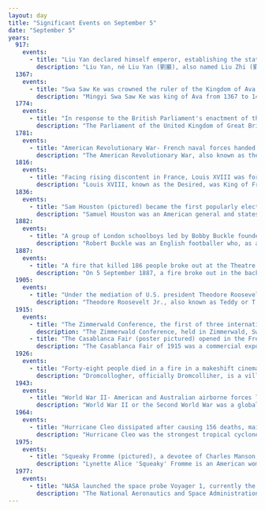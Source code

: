 ```yaml
---
layout: day
title: "Significant Events on September 5"
date: "September 5"
years:
  917:
    events:
      - title: "Liu Yan declared himself emperor, establishing the state of Southern Han at his capital of Panyu (present-day Guangzhou) in southern China."
        description: "Liu Yan, né Liu Yan (劉巖), also named Liu Zhi (劉陟) and briefly as Liu Gong (劉龔), also known by his temple name as the Emperor Gaozu of Southern Han (南漢高祖), was the first emperor of the Chinese Southern Han dynasty, one of the Ten Kingdoms during the Five Dynasties and Ten Kingdoms period."
  1367:
    events:
      - title: "Swa Saw Ke was crowned the ruler of the Kingdom of Ava in Upper Myanmar."
        description: "Mingyi Swa Saw Ke was king of Ava from 1367 to 1400. He reestablished central authority in Upper Myanmar (Burma) for the first time since the fall of the Pagan Empire in the 1280s. He essentially founded the Ava Kingdom that would dominate Upper Burma for the next two centuries."
  1774:
    events:
      - title: "In response to the British Parliament's enactment of the so-called Intolerable Acts, representatives from twelve of the Thirteen Colonies convened the First Continental Congress at Carpenters' Hall in Philadelphia."
        description: "The Parliament of the United Kingdom of Great Britain and Northern Ireland is the supreme legislative body of the United Kingdom, and may also legislate for the Crown Dependencies and the British Overseas Territories. It meets at the Palace of Westminster in London. Parliament possesses legislative supremacy and thereby holds ultimate power over all other political bodies in the United Kingdom and the Overseas Territories. While Parliament is bicameral, it has three parts- the sovereign, the House of Lords, and the House of Commons. The three parts acting together to legislate may be described as the King-in-Parliament. The Crown normally acts on the advice of the prime minister, and the powers of the House of Lords are limited to only delaying legislation."
  1781:
    events:
      - title: "American Revolutionary War- French naval forces handed Britain a major strategic defeat at the Battle of the Chesapeake (depicted)."
        description: "The American Revolutionary War, also known as the Revolutionary War or American War of Independence, was an armed conflict that comprised the final eight years of the broader American Revolution, in which American Patriot forces organized as the Continental Army and commanded by George Washington defeated the British Army. The conflict was fought in North America, the Caribbean, and the Atlantic Ocean. The war ended with the Treaty of Paris (1783), which resulted in the establishment of the United States of America as an independent nation, which was recognized by Great Britain and other nations of the world."
  1816:
    events:
      - title: "Facing rising discontent in France, Louis XVIII was forced to dissolve the Chambre introuvable, the legislature dominated by Ultra-royalists."
        description: "Louis XVIII, known as the Desired, was King of France from 1814 to 1824, except for a brief interruption during the Hundred Days in 1815. Before his reign, he spent 23 years in exile from France beginning in 1791, during the French Revolution and the First French Empire."
  1836:
    events:
      - title: "Sam Houston (pictured) became the first popularly elected president of the Republic of Texas."
        description: "Samuel Houston was an American general and statesman who played a prominent role in the Texas Revolution. He served as the first and third president of the Republic of Texas and was one of the first two individuals to represent Texas in the United States Senate. He also served as the sixth governor of Tennessee and the seventh governor of Texas, the only individual to be elected governor of two different states in the United States."
  1882:
    events:
      - title: "A group of London schoolboys led by Bobby Buckle founded Hotspur Football Club to continue to play sports during the winter months."
        description: "Robert Buckle was an English footballer who, as a schoolboy, founded the Hotspur Football Club in 1882, which later became Tottenham Hotspur Football Club."
  1887:
    events:
      - title: "A fire that killed 186 people broke out at the Theatre Royal, Exeter, England."
        description: "On 5 September 1887, a fire broke out in the backstage area of the Theatre Royal in Exeter, England, during the production of The Romany Rye. The fire caused panic throughout the theatre, with 186 people dying from a combination of the direct effects of smoke and flame, crushing and trampling, and trauma injuries from falling or jumping from the roof and balconies."
  1905:
    events:
      - title: "Under the mediation of U.S. president Theodore Roosevelt, the Russo-Japanese War officially ended with the signing of a treaty at the Portsmouth Naval Shipyard in Maine."
        description: "Theodore Roosevelt Jr., also known as Teddy or T. R., was the 26th president of the United States, serving from 1901 to 1909. Roosevelt previously was involved in New York politics, including serving as the state's 33rd governor for two years. He served as the 25th vice president under President William McKinley for six months in 1901, assuming the presidency after McKinley's assassination. As president, Roosevelt emerged as a leader of the Republican Party and became a driving force for anti-trust and Progressive policies."
  1915:
    events:
      - title: "The Zimmerwald Conference, the first of three international socialist conferences forming the Zimmerwald movement, opened in Switzerland."
        description: "The Zimmerwald Conference, held in Zimmerwald, Switzerland, from September 5 to 8, 1915, was the first of three international conferences convened by anti-militarist socialists in response to the outbreak of World War I and the resulting virtual collapse of the Second International. A total of 42 individuals and 11 organizations participated. Those participating in this and later conferences at Kienthal and Stockholm are known as the Zimmerwald movement. The Zimmerwald Conference began the final unraveling of the coalition within the Second International between revolutionary socialists, known as the 'Zimmerwald Left' supporting Vladimir Lenin's line, and reformist socialists."
      - title: "The Casablanca Fair (poster pictured) opened in the French protectorate in Morocco."
        description: "The Casablanca Fair of 1915 was a commercial exposition held by the French authorities at Casablanca in the protectorate of Morocco from 5 September to 5 November 1915. It was intended to encourage better economic ties between France and Morocco and as a demonstration of French power in the region. Goods from across Morocco were displayed at the fair and allowed French scholars to assess the state of the craft industry in Morocco. Their findings resulted in the establishment of training centres for Moroccan craftsmen in an attempt to encourage the industry."
  1926:
    events:
      - title: "Forty-eight people died in a fire in a makeshift cinema in Dromcolliher, Ireland."
        description: "Dromcollogher, officially Dromcolliher, is a village located at the crossroads of the R522 and R515 regional roads in the west of County Limerick, Ireland. It is part of the parish of Dromcollogher-Broadford. It is also very close to the northern boundary of County Cork."
  1943:
    events:
      - title: "World War II- American and Australian airborne forces landed at Nadzab as part of the New Guinea campaign against Japan."
        description: "World War II or the Second World War was a global conflict between two coalitions- the Allies and the Axis powers. Nearly all of the world's countries participated, with many nations mobilising all resources in pursuit of total war. Tanks and aircraft played major roles, enabling the strategic bombing of cities and delivery of the first and only nuclear weapons ever used in war. World War II was the deadliest conflict in history, resulting in 70 to 85 million deaths, more than half of which were civilians. Millions died in genocides, including the Holocaust, and by massacres, starvation, and disease. After the Allied victory, Germany, Austria, Japan, and Korea were occupied, and German and Japanese leaders were tried for war crimes."
  1964:
    events:
      - title: "Hurricane Cleo dissipated after causing 156 deaths, mainly in Haiti, and causing roughly US$187 million in damages across the Caribbean and southeastern United States."
        description: "Hurricane Cleo was the strongest tropical cyclone of the 1964 Atlantic hurricane season. It was the third named storm, first hurricane, and first major hurricane of the season. Cleo was one of the longest-lived storms of the season. This compact yet powerful hurricane travelled through the Caribbean Sea and later hit Florida before moving offshore Georgia into the Carolinas, killing 156 people and causing roughly $187 million in damage. Major damage was seen as far north as east-central Florida, with the heaviest rains falling along the immediate coast of the Southeast United States into southeast Virginia."
  1975:
    events:
      - title: "Squeaky Fromme (pictured), a devotee of Charles Manson, attempted to assassinate U.S. president Gerald Ford in Sacramento, California."
        description: "Lynette Alice 'Squeaky' Fromme is an American woman who was a member of the Manson Family, a cult led by Charles Manson. Though not involved in the Tate–LaBianca murders for which the Manson family is best known, she attempted to assassinate US President Gerald Ford in 1975. For that crime, she was sentenced to life in prison. She was paroled from prison on August 14, 2009, after serving approximately 34 years. She published a book about her life in 2018."
  1977:
    events:
      - title: "NASA launched the space probe Voyager 1, currently the farthest spacecraft from Earth, from Launch Complex 41 at Cape Canaveral Air Force Station."
        description: "The National Aeronautics and Space Administration is an independent agency of the US federal government responsible for the United States' civil space program, aeronautics research and space research. Established in 1958, it succeeded the National Advisory Committee for Aeronautics (NACA) to give the US space development effort a distinct civilian orientation, emphasizing peaceful applications in space science. It has since led most of America's space exploration programs, including Project Mercury, Project Gemini, the 1968–1972 Apollo Moon landing missions, the Skylab space station, and the Space Shuttle. Currently, NASA supports the International Space Station (ISS) along with the Commercial Crew Program, and oversees the development of the Orion spacecraft and the Space Launch System for the lunar Artemis program."
---
```

